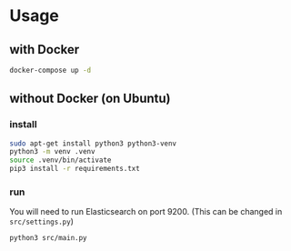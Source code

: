 # Usage

## with Docker

```bash
docker-compose up -d
```

## without Docker (on Ubuntu)

### install

```bash
sudo apt-get install python3 python3-venv
python3 -m venv .venv
source .venv/bin/activate
pip3 install -r requirements.txt
```

### run

You will need to run Elasticsearch on port 9200. (This can be changed in `src/settings.py`)

```bash
python3 src/main.py
```
